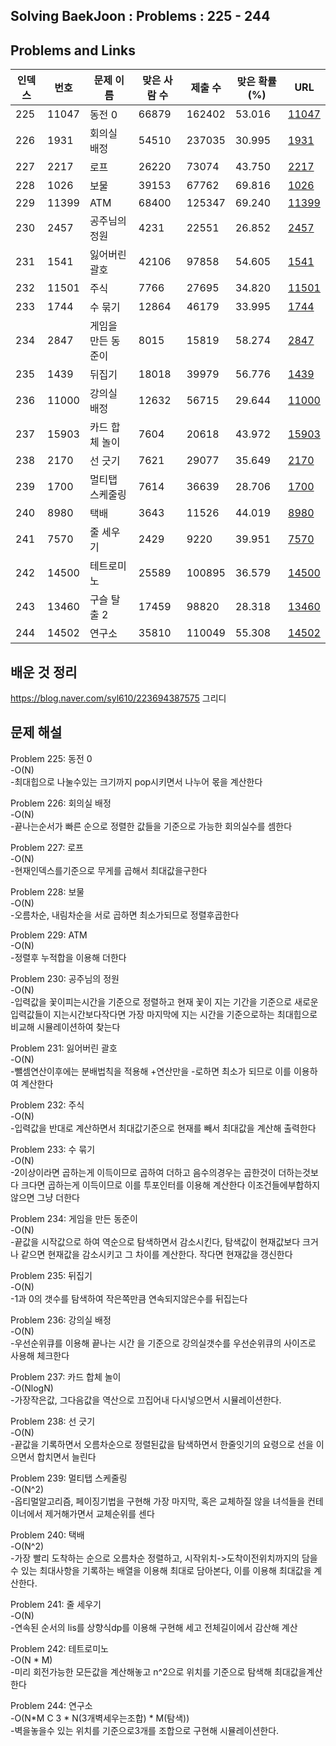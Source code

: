 ## Solving BaekJoon : Problems : 225 - 244
## Problems and Links

| 인덱스 | 번호  | 문제 이름            | 맞은 사람 수 | 제출 수  | 맞은 확률 (%) | URL                                    |
|-------|------|------------------|--------|-------|-------------|-----------------------------------------|
| 225   | 11047 | 동전 0              | 66879  | 162402 | 53.016      | [11047](https://www.acmicpc.net/problem/11047) |
| 226   | 1931  | 회의실 배정         | 54510  | 237035 | 30.995      | [1931](https://www.acmicpc.net/problem/1931)  |
| 227   | 2217  | 로프                 | 26220  | 73074  | 43.750      | [2217](https://www.acmicpc.net/problem/2217)  |
| 228   | 1026  | 보물                 | 39153  | 67762  | 69.816      | [1026](https://www.acmicpc.net/problem/1026)  |
| 229   | 11399 | ATM                | 68400  | 125347 | 69.240      | [11399](https://www.acmicpc.net/problem/11399) |
| 230   | 2457  | 공주님의 정원       | 4231   | 22551  | 26.852      | [2457](https://www.acmicpc.net/problem/2457)  |
| 231   | 1541  | 잃어버린 괄호        | 42106  | 97858  | 54.605      | [1541](https://www.acmicpc.net/problem/1541)  |
| 232   | 11501 | 주식                | 7766   | 27695  | 34.820      | [11501](https://www.acmicpc.net/problem/11501) |
| 233   | 1744  | 수 묶기              | 12864  | 46179  | 33.995      | [1744](https://www.acmicpc.net/problem/1744)  |
| 234   | 2847  | 게임을 만든 동준이   | 8015   | 15819  | 58.274      | [2847](https://www.acmicpc.net/problem/2847)  |
| 235   | 1439  | 뒤집기               | 18018  | 39979  | 56.776      | [1439](https://www.acmicpc.net/problem/1439)  |
| 236   | 11000 | 강의실 배정          | 12632  | 56715  | 29.644      | [11000](https://www.acmicpc.net/problem/11000) |
| 237   | 15903 | 카드 합체 놀이       | 7604   | 20618  | 43.972      | [15903](https://www.acmicpc.net/problem/15903) |
| 238   | 2170  | 선 긋기              | 7621   | 29077  | 35.649      | [2170](https://www.acmicpc.net/problem/2170)  |
| 239   | 1700  | 멀티탭 스케줄링      | 7614   | 36639  | 28.706      | [1700](https://www.acmicpc.net/problem/1700)  |
| 240   | 8980  | 택배                | 3643   | 11526  | 44.019      | [8980](https://www.acmicpc.net/problem/8980)  |
| 241   | 7570  | 줄 세우기            | 2429   | 9220   | 39.951      | [7570](https://www.acmicpc.net/problem/7570)  |
| 242   | 14500 | 테트로미노           | 25589  | 100895 | 36.579      | [14500](https://www.acmicpc.net/problem/14500) |
| 243   | 13460 | 구슬 탈출 2          | 17459  | 98820  | 28.318      | [13460](https://www.acmicpc.net/problem/13460) |
| 244   | 14502 | 연구소                | 35810  | 110049 | 55.308      | [14502](https://www.acmicpc.net/problem/14502) |



## 배운 것 정리 
  
https://blog.naver.com/syl610/223694387575 그리디<br>

## 문제 해설 
Problem 225: 동전 0 <br>
-O(N)<br>
-최대힙으로 나눌수있는 크기까지 pop시키면서 나누어 몫을 계산한다<br>

Problem 226: 회의실 배정<br>
-O(N)<br>
-끝나는순서가 빠른 순으로 정렬한 값들을 기준으로 가능한 회의실수를 셈한다<br>

Problem 227: 로프<br>
-O(N)<br>
-현재인덱스를기준으로 무게를 곱해서 최대값을구한다<br>

Problem 228: 보물<br>
-O(N)<br>
-오름차순, 내림차순을 서로 곱하면 최소가되므로 정렬후곱한다 <br>

Problem 229: ATM<br>
-O(N)<br>
-정렬후 누적합을 이용해 더한다<br>

Problem 230: 공주님의 정원<br>
-O(N)<br>
-입력값을 꽃이피는시간을 기준으로 정렬하고 현재 꽃이 지는 기간을 기준으로 새로운 입력값들이 지는시간보다작다면 가장 마지막에 지는 시간을 기준으로하는 최대힙으로 비교해 시뮬레이션하여 찾는다<br>

Problem 231: 잃어버린 괄호<br>
-O(N)<br>
-뺄셈연산이후에는 분배법칙을 적용해 +연산만을 -로하면 최소가 되므로 이를 이용하여 계산한다<br>

Problem 232: 주식<br>
-O(N)<br>
-입력값을 반대로 계산하면서 최대값기준으로 현재를 빼서 최대값을 계산해 출력한다<br>

Problem 233: 수 묶기<br>
-O(N)<br>
-2이상이라면 곱하는게 이득이므로 곱하여 더하고 음수의경우는 곱한것이 더하는것보다 크다면 곱하는게 이득이므로 이를 투포인터를 이용해 계산한다 이조건들에부합하지 않으면 그냥 더한다<br>

Problem 234: 게임을 만든 동준이<br>
-O(N)<br>
-끝값을 시작값으로 하여 역순으로 탐색하면서 감소시킨다, 탐색값이 현재값보다 크거나 같으면 현재값을 감소시키고 그 차이를 계산한다. 작다면 현재값을 갱신한다<br>

Problem 235: 뒤집기<br>
-O(N)<br>
-1과 0의 갯수를 탐색하여 작은쪽만큼 연속되지않은수를 뒤집는다<br>

Problem 236: 강의실 배정<br>
-O(N)<br>
-우선순위큐를 이용해 끝나는 시간 을 기준으로 강의실갯수를 우선순위큐의 사이즈로 사용해 체크한다<br>

Problem 237: 카드 합체 놀이<br>
-O(NlogN)<br>
-가장작은값, 그다음값을 역산으로 끄집어내 다시넣으면서 시뮬레이션한다.<br>

Problem 238: 선 긋기<br>
-O(N)<br>
-끝값을 기록하면서 오름차순으로 정렬된값을 탐색하면서 한줄잇기의 요령으로 선을 이으면서 합치면서 늘린다<br>

Problem 239: 멀티탭 스케줄링<br>
-O(N^2)<br>
-옵티멀알고리즘, 페이징기법을 구현해 가장 마지막, 혹은 교체하질 않을 녀석들을 컨테이너에서 제거해가면서 교체순위를 센다<br>

Problem 240: 택배<br>
-O(N^2)<br>
-가장 빨리 도착하는 순으로 오름차순 정렬하고, 시작위치->도착이전위치까지의 담을수 있는 최대사항을 기록하는 배열을 이용해 최대로 담아본다, 이를 이용해 최대값을 계산한다.<br>

Problem 241: 줄 세우기<br>
-O(N)<br>
-연속된 순서의 lis를 상향식dp를 이용해 구현해 세고 전체길이에서 감산해 계산<br>

Problem 242: 테트로미노<br>
-O(N * M)<br>
-미리 회전가능한 모든값을 계산해놓고 n^2으로 위치를 기준으로 탐색해 최대값을계산한다<br>

Problem 244: 연구소<br>
-O(N*M C 3 * N(3개벽세우는조합) * M(탐색))<br>
-벽을놓을수 있는 위치를 기준으로3개를 조합으로 구현해 시뮬레이션한다.<br>
